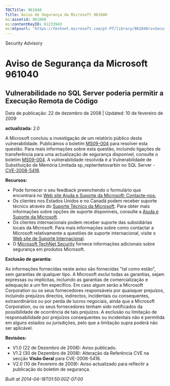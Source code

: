 ```yaml
---
TOCTitle: 961040
Title: Aviso de Segurança da Microsoft 961040
ms:assetid: 961040
ms:contentKeyID: 61233943
ms:mtpsurl: 'https://technet.microsoft.com/pt-PT/library/961040(v=Security.10)'
---
```


Security Advisory

Aviso de Segurança da Microsoft 961040
======================================

Vulnerabilidade no SQL Server poderia permitir a Execução Remota de Código
--------------------------------------------------------------------------

Data de publicação: 22 de dezembro de 2008 | Updated: 10 de fevereiro de 2009

**actualizada:** 2.0

A Microsoft concluiu a investigação de um relatório público desta vulnerabilidade. Publicámos o boletim [MS09-004](http://go.microsoft.com/fwlink/?linkid=139513) para resolver esta questão. Para mais informações sobre esta questão, incluindo ligações de transferência para uma actualização de segurança disponível, consulte o boletim [MS09-004](http://go.microsoft.com/fwlink/?linkid=139513). A vulnerabilidade resolvida é a Vulnerabilidade de Substituição de Memória Limitada sp\_replwritetovarbin no SQL Server - [CVE-2008-5416](http://www.cve.mitre.org/cgi-bin/cvename.cgi?name=cve-2008-5416).

**Recursos:**

-   Pode fornecer o seu feedback preenchendo o formulário que encontrará no [Web site Ajuda e Suporte da Microsoft: Contacte-nos.](https://support.microsoft.com/common/survey.aspx?scid=sw;en;1257&amp;showpage=1&amp;ws=technet&amp;sd=tech)
-   Os clientes nos Estados Unidos e no Canadá podem receber suporte técnico através do [Suporte Técnico da Microsoft](http://go.microsoft.com/fwlink/?linkid=21131). Para obter mais informações sobre opções de suporte disponíveis, consulte a [Ajuda e Suporte da Microsoft](http://support.microsoft.com/ln=pt-pt).
-   Os clientes internacionais podem receber suporte das subsidiárias locais da Microsoft. Para mais informações sobre como contactar a Microsoft relativamente a questões de suporte internacional, visite o [Web site de Suporte Internacional](http://go.microsoft.com/fwlink/?linkid=21155).
-   O [Microsoft TechNet Security](http://go.microsoft.com/fwlink/?linkid=21132) fornece informações adicionais sobre segurança em produtos Microsoft.

**Exclusão de garantia:**

As informações fornecidas neste aviso são fornecidas "tal como estão", sem garantias de qualquer tipo. A Microsoft exclui todas as garantias, sejam expressas ou implícitas, incluindo as garantias de comercialização e adequação a um fim específico. Em caso algum serão a Microsoft Corporation ou os seus fornecedores responsáveis por quaisquer prejuízos, incluindo prejuízos directos, indirectos, incidentais ou consequentes, extraordinários ou por perda de lucros negociais, ainda que a Microsoft Corporation, ou os seus fornecedores tenham sido notificados da possibilidade de ocorrência de tais prejuízos. A exclusão ou limitação de responsabilidade por prejuízos consequentes ou incidentais não é permitida em alguns estados ou jurisdições, pelo que a limitação supra poderá não ser aplicável.

**Revisões:**

-   V1.0 (22 de Dezembro de 2008): Aviso publicado.
-   V1.2 (30 de Dezembro de 2008): Alteração da Referência CVE na secção **Visão Geral** para CVE-2008-5416.
-   V2.0 (10 de Fevereiro de 2009): Aviso actualizado para reflectir a publicação do boletim de segurança.

*Built at 2014-04-18T01:50:00Z-07:00*
